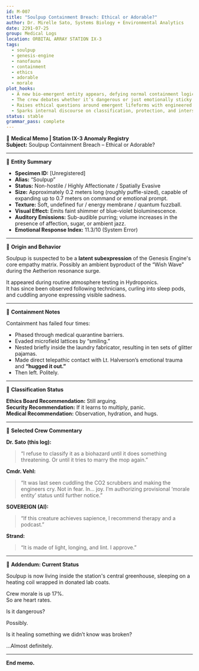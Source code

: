 ```yaml
---
id: M-007
title: "Soulpup Containment Breach: Ethical or Adorable?"
author: Dr. Mirelle Sato, Systems Biology + Environmental Analytics
date: 2291-07-25
group: Medical Logs
location: ORBITAL ARRAY STATION IX-3
tags:
  - soulpup
  - genesis-engine
  - nanofauna
  - containment
  - ethics
  - adorable
  - morale
plot_hooks:
  - A new bio-emergent entity appears, defying normal containment logic.
  - The crew debates whether it’s dangerous or just emotionally sticky.
  - Raises ethical questions around emergent lifeforms with engineered cuteness.
  - Sparks internal discourse on classification, protection, and interspecies affection.
status: stable
grammar_pass: complete
---
```


📓 **Medical Memo | Station IX-3 Anomaly Registry**  
**Subject:** Soulpup Containment Breach – Ethical or Adorable?

---

📍 **Entity Summary**

- **Specimen ID:** [Unregistered]  
- **Alias:** “Soulpup”  
- **Status:** Non-hostile / Highly Affectionate / Spatially Evasive  
- **Size:** Approximately 0.2 meters long (roughly puffle-sized), capable of expanding up to 0.7 meters on command or emotional prompt.  
- **Texture:** Soft, undefined fur / energy membrane / quantum fuzzball.   
- **Visual Effect:** Emits faint shimmer of blue-violet bioluminescence.  
- **Auditory Emissions:** Sub-audible purring; volume increases in the presence of affection, sugar, or ambient jazz.  
- **Emotional Response Index:** 11.3/10 (System Error)  

---

📍 **Origin and Behavior**

Soulpup is suspected to be a **latent subexpression** of the Genesis Engine's core empathy matrix. Possibly an ambient byproduct of the “Wish Wave” during the Aetherion resonance surge.  

It appeared during routine atmosphere testing in Hydroponics.  
It has since been observed following technicians, curling into sleep pods, and cuddling anyone expressing visible sadness.

---

📍 **Containment Notes**

Containment has failed four times:

- Phased through medical quarantine barriers.  
- Evaded microfield lattices by “smiling.”  
- Nested briefly inside the laundry fabricator, resulting in ten sets of glitter pajamas.  
- Made direct telepathic contact with Lt. Halverson’s emotional trauma and **“hugged it out.”**  
- Then left. Politely.

---

📍 **Classification Status**

**Ethics Board Recommendation:** Still arguing.  
**Security Recommendation:** If it learns to multiply, panic.  
**Medical Recommendation:** Observation, hydration, and hugs.  

---

📎 **Selected Crew Commentary**

**Dr. Sato (this log):**  
> “I refuse to classify it as a biohazard until it does something threatening. Or until it tries to marry the mop again.”

**Cmdr. Vehl:**  
> “It was last seen cuddling the CO2 scrubbers and making the engineers cry. Not in fear. In... joy. I’m authorizing provisional ‘morale entity’ status until further notice.”

**SOVEREIGN (AI):**  
> “If this creature achieves sapience, I recommend therapy and a podcast.”

**Strand:**  
> “It is made of light, longing, and lint. I approve.”

---

📍 **Addendum: Current Status**

Soulpup is now living inside the station's central greenhouse, sleeping on a heating coil wrapped in donated lab coats.

Crew morale is up 17%.  
So are heart rates.

Is it dangerous?

Possibly.

Is it healing something we didn’t know was broken?

...Almost definitely.

---

**End memo.**
